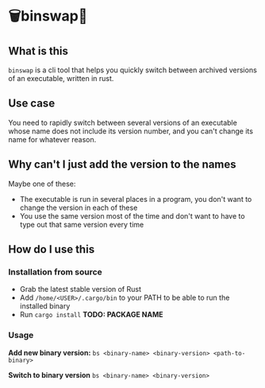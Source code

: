 # 🗑️binswap🔀

## What is this

`binswap` is a cli tool that helps you quickly switch between archived versions of an executable, written in rust.

## Use case

You need to rapidly switch between several versions of an executable whose name does not include its version number, and you can't change its name for whatever reason.

## Why can't I just add the version to the names

Maybe one of these:

- The executable is run in several places in a program, you don't want to change the version in each of these
- You use the same version most of the time and don't want to have to type out that same version every time

## How do I use this

### Installation from source

- Grab the latest stable version of Rust
- Add `/home/<USER>/.cargo/bin` to your PATH to be able to run the installed binary
- Run `cargo install` **TODO: PACKAGE NAME** 

### Usage

**Add new binary version:**
`bs <binary-name> <binary-version> <path-to-binary>`

**Switch to binary version**
`bs <binary-name> <binary-version>`
